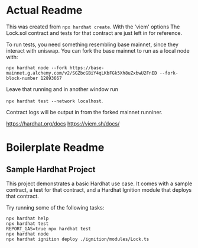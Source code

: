 
# Actual Readme 

This was created from `npx hardhat create`. With the 'viem' options The Lock.sol contract and tests for that contract are just left in for reference. 

To run tests, you need something resembling base mainnet, since they interact with uniswap. You can fork the base mainnet to run as a local node with: 

`npx hardhat node --fork https://base-mainnet.g.alchemy.com/v2/SGZbcGBiY4qLKbFGk5Xh8uZxbwU2FnED --fork-block-number 12893667`

Leave that running and in another window run 

`npx hardhat test --network localhost`. 

Contract logs will be output in from the forked mainnet runniner. 

https://hardhat.org/docs
https://viem.sh/docs/



# Boilerplate Readme

## Sample Hardhat Project

This project demonstrates a basic Hardhat use case. It comes with a sample contract, a test for that contract, and a Hardhat Ignition module that deploys that contract.

Try running some of the following tasks:

```shell
npx hardhat help
npx hardhat test
REPORT_GAS=true npx hardhat test
npx hardhat node
npx hardhat ignition deploy ./ignition/modules/Lock.ts
```
